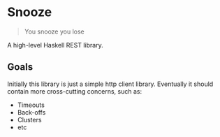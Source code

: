 Snooze
======

> You snooze you lose

A high-level Haskell REST library.

Goals
-----

Initially this library is just a simple http client library.
Eventually it should contain more cross-cutting concerns, such as:

- Timeouts
- Back-offs
- Clusters
- etc
